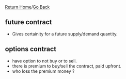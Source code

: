 [Return Home](https://github.com/mathewjkavalam/ananassaft/blob/main/index.md)/[Go Back](https://github.com/mathewjkavalam/ananassaft/blob/main/the_hidden.md)
## future contract
* Gives certainity for a future supply/demand quantity.
## options contract
* have option to not buy or to sell.
* there is premium to buy/sell the contract, paid upfront.
* <Question>who loss the premium money ?
